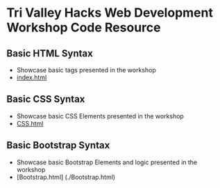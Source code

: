# **Tri Valley Hacks Web Development Workshop Code Resource**

## **Basic HTML Syntax**
- Showcase basic tags presented in the workshop
- [index.html](./index.html)

## **Basic CSS Syntax**
- Showcase basic CSS Elements presented in the workshop
- [CSS.html](./CSS.html)

## **Basic Bootstrap Syntax**
- Showcase basic Bootstrap Elements and logic presented in the workshop
- [Bootstrap.html] (./Bootstrap.html)
